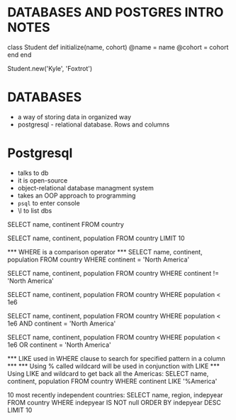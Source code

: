 # DATABASES AND POSTGRES INTRO NOTES

class Student
  def initialize(name, cohort)
    @name = name
    @cohort = cohort
  end
end

Student.new('Kyle', 'Foxtrot')


# DATABASES
- a way of storing data in organized way
- postgresql  - relational database. Rows and columns


# Postgresql

- talks to db
- it is open-source
- object-relational database managment system
- takes an OOP approach to programming
 - `psql` to enter console
 - \l  to list dbs


SELECT name, continent
FROM country

SELECT name, continent, population
FROM country
LIMIT 10

*** WHERE is a comparison operator ***
SELECT name, continent, population
FROM country
WHERE continent = 'North America'

SELECT name, continent, population
FROM country
WHERE continent != 'North America'

SELECT name, continent, population
FROM country
WHERE population < 1e6

SELECT name, continent, population
FROM country
WHERE population < 1e6
AND continent = 'North America'

SELECT name, continent, population
FROM country
WHERE population < 1e6
OR continent = 'North America'

*** LIKE used in WHERE clause to search for specified pattern in a column ***
*** Using % called wildcard will be used in conjunction with LIKE ***
Using LIKE and wildcard to get back all the Americas:
SELECT name, continent, population
FROM country
WHERE continent LIKE '%America'

10 most recently independent countries:
SELECT name, region, indepyear
FROM country
WHERE indepyear IS NOT null
ORDER BY indepyear DESC
LIMIT 10 
